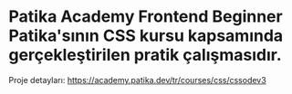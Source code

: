 # Patika Academy Frontend Beginner Patika'sının CSS kursu kapsamında gerçekleştirilen pratik çalışmasıdır.
Proje detayları: https://academy.patika.dev/tr/courses/css/cssodev3
